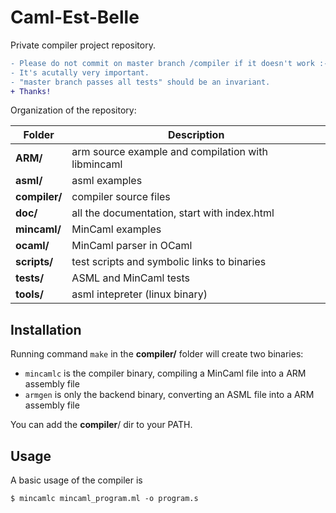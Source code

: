 # Caml-Est-Belle
Private compiler project repository.</br>
```diff
- Please do not commit on master branch /compiler if it doesn't work :-(
- It's acutally very important.
- "master branch passes all tests" should be an invariant.
+ Thanks!
```
Organization of the repository:</br>

| Folder | Description |
| --- | --- |
| __ARM/__ | arm source example and compilation with libmincaml |
| __asml/__ | asml examples |
| __compiler/__ | compiler source files |
| __doc/__ | all the documentation, start with index.html |
| __mincaml/__ | MinCaml examples |
| __ocaml/__ | MinCaml parser in OCaml |
| __scripts/__ | test scripts and symbolic links to binaries |
| __tests/__ | ASML and MinCaml tests |
| __tools/__ | asml intepreter (linux binary) |

## Installation
Running command `make` in the __compiler/__ folder will create two binaries:
- `mincamlc` is the compiler binary, compiling a MinCaml file into a ARM assembly file
- `armgen` is only the backend binary, converting an ASML file into a ARM assembly file

You can add the __compiler__/ dir to your PATH.

## Usage
A basic usage of the compiler is
```
$ mincamlc mincaml_program.ml -o program.s
```
